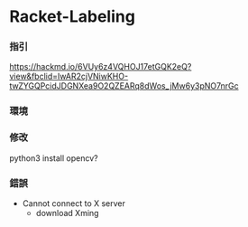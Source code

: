 # Racket-Labeling
### 指引
https://hackmd.io/6VUy6z4VQHOJ17etGQK2eQ?view&fbclid=IwAR2cjVNiwKHO-twZYGQPcidJDGNXea9O2QZEARq8dWos_jMw6y3pNO7nrGc
### 環境

### 修改
python3 install opencv?
### 錯誤
* Cannot connect to X server
  * download Xming
